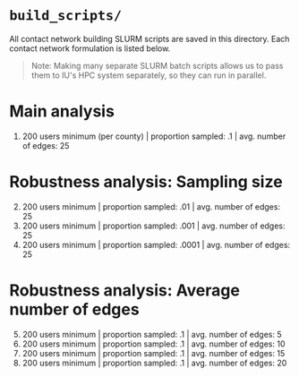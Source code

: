 # `build_scripts/`

All contact network building SLURM scripts are saved in this directory.
Each contact network formulation is listed below.

> Note: Making many separate SLURM batch scripts allows us to pass them to IU's HPC system separately, so they can run in parallel.

# Main analysis
1. 200 users minimum (per county) | proportion sampled: .1 | avg. number of edges: 25

# Robustness analysis: Sampling size
2. 200 users minimum  | proportion sampled: .01 | avg. number of edges: 25
3. 200 users minimum  | proportion sampled: .001 | avg. number of edges: 25
4. 200 users minimum  | proportion sampled: .0001 | avg. number of edges: 25

# Robustness analysis: Average number of edges
5. 200 users minimum | proportion sampled: .1 | avg. number of edges: 5
6. 200 users minimum | proportion sampled: .1 | avg. number of edges: 10
7. 200 users minimum | proportion sampled: .1 | avg. number of edges: 15
8. 200 users minimum | proportion sampled: .1 | avg. number of edges: 20
